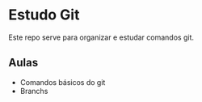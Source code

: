 # Estudo Git
Este repo serve para organizar e estudar comandos git.

## Aulas
- Comandos básicos do git
- Branchs